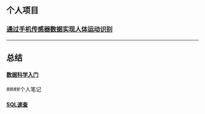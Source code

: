 ## 个人项目

### [通过手机传感器数据实现人体运动识别](https://github.com/wutong798/Human_Activity_Recognition_with_Smartphones)


-------------
## 总结

#### [数据科学入门](数据科学入门.md)




####个人笔记
#### [SQL速查](SQL_Basic.md)
